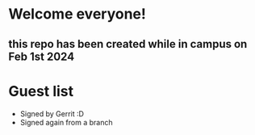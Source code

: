 # Welcome everyone! #

## this repo has been created while in campus on Feb 1st 2024 ## 

# Guest list
* Signed by Gerrit :D
* Signed again from a branch
